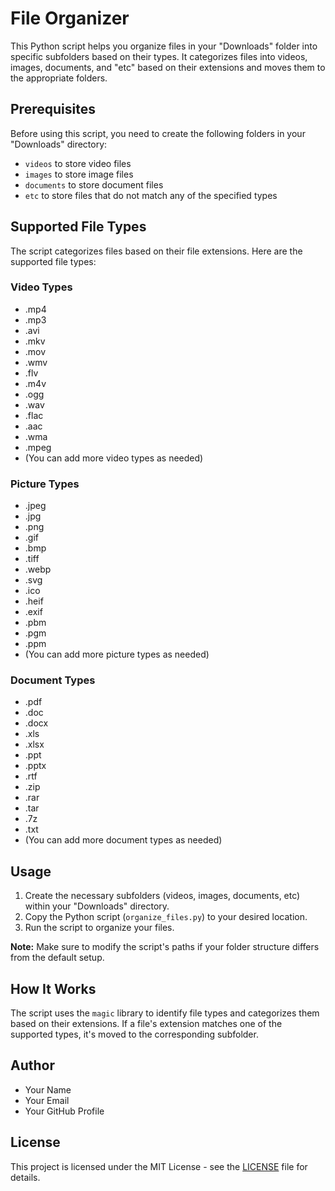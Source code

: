 # File Organizer

This Python script helps you organize files in your "Downloads" folder into specific subfolders based on their types. It categorizes files into videos, images, documents, and "etc" based on their extensions and moves them to the appropriate folders.

## Prerequisites

Before using this script, you need to create the following folders in your "Downloads" directory:

- `videos` to store video files
- `images` to store image files
- `documents` to store document files
- `etc` to store files that do not match any of the specified types

## Supported File Types

The script categorizes files based on their file extensions. Here are the supported file types:

### Video Types

- .mp4
- .mp3
- .avi
- .mkv
- .mov
- .wmv
- .flv
- .m4v
- .ogg
- .wav
- .flac
- .aac
- .wma
- .mpeg
- (You can add more video types as needed)

### Picture Types

- .jpeg
- .jpg
- .png
- .gif
- .bmp
- .tiff
- .webp
- .svg
- .ico
- .heif
- .exif
- .pbm
- .pgm
- .ppm
- (You can add more picture types as needed)

### Document Types

- .pdf
- .doc
- .docx
- .xls
- .xlsx
- .ppt
- .pptx
- .rtf
- .zip
- .rar
- .tar
- .7z
- .txt
- (You can add more document types as needed)

## Usage

1. Create the necessary subfolders (videos, images, documents, etc) within your "Downloads" directory.
2. Copy the Python script (`organize_files.py`) to your desired location.
3. Run the script to organize your files.

**Note:** Make sure to modify the script's paths if your folder structure differs from the default setup.

## How It Works

The script uses the `magic` library to identify file types and categorizes them based on their extensions. If a file's extension matches one of the supported types, it's moved to the corresponding subfolder.

## Author

- Your Name
- Your Email
- Your GitHub Profile

## License

This project is licensed under the MIT License - see the [LICENSE](LICENSE) file for details.
